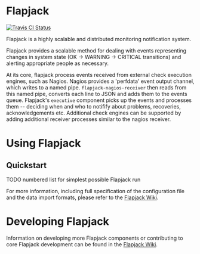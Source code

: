 # Flapjack

[![Travis CI Status][id_travis_img]][id_travis_link]

[id_travis_link]: https://secure.travis-ci.org/#!/flpjck/flapjack
[id_travis_img]: https://secure.travis-ci.org/flpjck/flapjack.png

Flapjack is a highly scalable and distributed monitoring notification system.

Flapjack provides a scalable method for dealing with events representing changes in system state (OK -> WARNING -> CRITICAL transitions) and alerting appropriate people as necessary.

At its core, flapjack process events received from external check execution engines, such as Nagios. Nagios provides a 'perfdata' event output channel, which writes to a named pipe. `flapjack-nagios-receiver` then reads from this named pipe, converts each line to JSON and adds them to the events queue. Flapjack's `executive` component picks up the events and processes them -- deciding when and who to notifify about problems, recoveries, acknowledgements etc. Additional check engines can be supported by adding additional receiver processes similar to the nagios receiver.


# Using Flapjack

## Quickstart

TODO numbered list for simplest possible Flapjack run

For more information, including full specification of the configuration file and the data import formats, please refer to the [Flapjack Wiki](wiki/USING).

# Developing Flapjack

Information on developing more Flapjack components or contributing to core Flapjack development can be found in the [Flapjack Wiki](wiki/DEVELOPING).